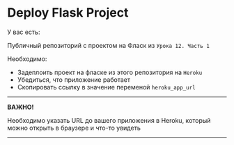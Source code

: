 Deploy Flask Project
================

У вас есть: 

Публичный репозиторий с проектом на Фласк из `Урока 12. Часть 1`

Необходимо: 

- Задеплоить проект на фласке из этого репозитория на `Heroku`
- Убедиться, что приложение работает
- Скопировать ссылку в значение переменой `heroku_app_url`

--- 
**ВАЖНО!**

Необходимо указать URL до вашего приложения в Heroku, который можно открыть в браузере и что-то увидеть

---